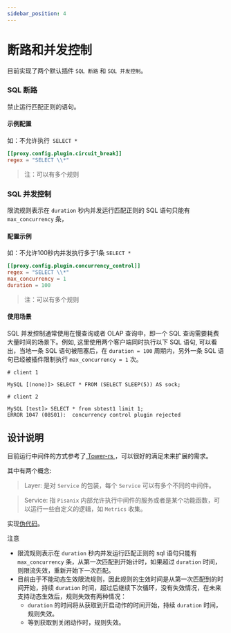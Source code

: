 ```yaml
---
sidebar_position: 4
---
```


# 断路和并发控制 

目前实现了两个默认插件 `SQL 断路` 和 `SQL 并发控制`。

### SQL 断路

禁止运行匹配正则的语句。

#### 示例配置
如：不允许执行` SELECT *`

``` toml
[[proxy.config.plugin.circuit_break]]
regex = "SELECT \\*"
```
> 注：可以有多个规则

### SQL 并发控制

限流规则表示在 `duration` 秒内并发运行匹配正则的 SQL 语句只能有 `max_concurrency` 条，

#### 配置示例
如：不允许100秒内并发执行多于1条 `SELECT *`

``` toml
[[proxy.config.plugin.concurrency_control]]
regex = "SELECT \\*"    
max_concurrency = 1
duration = 100
```

> 注：可以有多个规则

#### 使用场景
SQL 并发控制通常使用在慢查询或者 OLAP 查询中，即一个 SQL 查询需要耗费大量时间的场景下。例如, 这里使用两个客户端同时执行以下 SQL 语句, 可以看出，当地一条 SQL 语句被阻塞后，在 `duration = 100` 周期内，另外一条 SQL 语句已经被插件限制执行 `max_concurrency = 1` 次。


```
# client 1

MySQL [(none)]> SELECT * FROM (SELECT SLEEP(5)) AS sock;
```

```
# client 2

MySQL [test]> SELECT * from sbtest1 limit 1;
ERROR 1047 (08S01):  concurrency control plugin rejected
```

## 设计说明

目前运行中间件的方式参考了[ Tower-rs ](https://github.com/tower-rs/tower.git)，可以很好的满足未来扩展的需求。

其中有两个概念:
> Layer:  是对 `Service` 的包装，每个 `Service` 可以有多个不同的中间件。

> Service: 指 `Pisanix` 内部允许执行中间件的服务或者是某个功能函数，可以运行一些自定义的逻辑，如 `Metrics` 收集。

实现[伪代码](https://play.rust-lang.org/?version=stable&mode=debug&edition=2018&gist=0db8ca6f72096c7a74682085a66e3270)。

注意 

- 限流规则表示在 `duration` 秒内并发运行匹配正则的 sql 语句只能有 `max_concurrency` 条，从第一次匹配到开始计时，如果超过 `duration` 时间，则限流失效，重新开始下一次匹配。
- 目前由于不能动态生效限流规则，因此规则的生效时间是从第一次匹配到的时间开始，持续 `duration` 时间，超过后继续下次循环，没有失效情况，在未来支持动态生效后，规则失效有两种情况：
    -  `duration` 的时间将从获取到开启动作的时间开始，持续 `duration` 时间，规则失效。
    -  等到获取到关闭动作时，规则失效。
